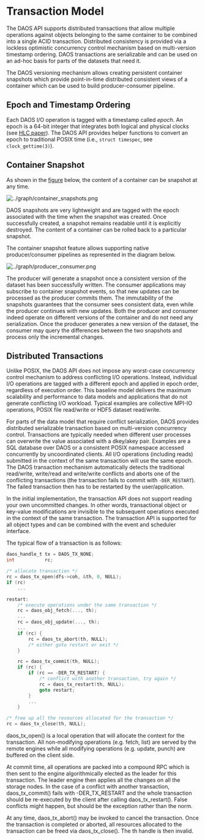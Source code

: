 # Transaction Model

The DAOS API supports distributed transactions that allow multiple operations
against objects belonging to the same container to be combined into a single
ACID transaction. Distributed consistency is provided via a lockless optimistic
concurrency control mechanism based on multi-version timestamp ordering.
DAOS transactions are serializable and can be used on an ad-hoc basis for parts
of the datasets that need it.

The DAOS versioning mechanism allows creating persistent container snapshots
which provide point-in-time distributed consistent views of a container which
can be used to build producer-consumer pipeline.

## Epoch and Timestamp Ordering

Each DAOS I/O operation is tagged with a timestamp called *epoch*. An epoch
is a 64-bit integer that integrates both logical and physical clocks
(see [HLC paper](https://cse.buffalo.edu/tech-reports/2014-04.pdf)).
The DAOS API provides helper functions to convert an epoch to traditional
POSIX time (i.e., `struct timespec`, see `clock_gettime(3)`).

## Container Snapshot

As shown in the <a href="#f4.4">figure</a> below, the content of a container
can be snapshot at any time.

<a id="f4.4"></a>
![../graph/container_snapshots.png](../graph/container_snapshots.png "Example of Container Snapshots")

DAOS snapshots are very lightweight and are tagged with the epoch associated
with the time when the snapshot was created. Once successfully created,
a snapshot remains readable until it is explicitly destroyed. The content of
a container can be rolled back to a particular snapshot.

The container snapshot feature allows supporting native producer/consumer
pipelines as represented in the diagram below.

![../graph/producer_consumer.png](../graph/producer_consumer.png "Producer/Consumer Workflow with DAOS Containers")

The producer will generate a snapshot once a consistent version of the
dataset has been successfully written. The consumer applications may
subscribe to container snapshot events, so that new updates can be processed
as the producer commits them. The immutability of the snapshots guarantees
that the consumer sees consistent data, even while the producer continues
with new updates. Both the producer and consumer indeed operate on different
versions of the container and do not need any serialization. Once the
producer generates a new version of the dataset, the consumer may query the
differences between the two snapshots and process only the incremental changes.

## Distributed Transactions

Unlike POSIX, the DAOS API does not impose any worst-case concurrency
control mechanism to address conflicting I/O operations. Instead,
individual I/O operations are tagged with a different epoch and applied
in epoch order, regardless of execution order. This baseline model
delivers the maximum scalability and performance to data models and
applications that do not generate conflicting I/O workload. Typical
examples are collective MPI-IO operations, POSIX file read/write
or HDF5 dataset read/write.

For parts of the data model that require conflict serialization,
DAOS provides distributed serializable transaction based on multi-version
concurrency control. Transactions are typically needed when different user
processes can overwrite the value associated with a dkey/akey pair.
Examples are a SQL database over DAOS or a consistent POSIX namespace
accessed concurrently by uncoordinated clients. All I/O operations
(including reads) submitted in the context of the same transaction will use
the same epoch. The DAOS transaction mechanism automatically detects the
traditional read/write, write/read and write/write conflicts and aborts
one of the conflicting transactions (the transaction fails to commit
with `-DER_RESTART`). The failed transaction then has to be restarted
by the user/application.

In the initial implementation, the transaction API does not support reading
your own uncommitted changes. In other words, transactional object or key-value
modifications are invisible to the subsequent operations executed in the
context of the same transaction. The transaction API is supported for all
object types and can be combined with the event and scheduler interface.

The typical flow of a transaction is as follows:

```C
daos_handle_t tx = DAOS_TX_NONE;
int           rc;

/* allocate transaction */
rc = daos_tx_open(dfs->coh, &th, 0, NULL);
if (rc)
	...

restart:
	/* execute operations under the same transaction */
	rc = daos_obj_fetch(..., th);
	...
	rc = daos_obj_update(..., th);
	...
	if (rc) {
		rc = daos_tx_abort(th, NULL);
		/* either goto restart or exit */
	}

	rc = daos_tx_commit(th, NULL);
	if (rc) {
		if (rc == -DER_TX_RESTART) {
			/* conflict with another transaction, try again */
			rc = daos_tx_restart(th, NULL);
			goto restart;
		}
		...
	}

/* free up all the resources allocated for the transaction */
rc = daos_tx_close(th, NULL);
```

daos\_tx\_open() is a local operation that will allocate the context
for the transaction. All non-modifying operations (e.g. fetch, list) are
served by the remote engines while all modifying operations (e.g. update,
punch) are buffered on the client side.

At commit time, all operations are packed into a compound RPC which is then
sent to the engine algorithmically elected as the leader for this transaction.
The leader engine then applies all the changes on all the storage nodes.
In the case of a conflict with another transaction, daos\_tx\_commit() fails
with -DER\_TX\_RESTART and the whole transaction should be re-executed by the
client after calling daos\_tx\_restart(). False conflicts might happen, but
should be the exception rather than the norm.

At any time, daos\_tx\_abort() may be invoked to cancel the transaction. Once
the transaction is completed or aborted, all resources allocated to the
transaction can be freed via daos\_tx\_close(). The th handle is then invalid.
